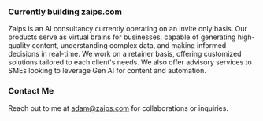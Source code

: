 ### Currently building zaips.com

Zaips is an AI consultancy currently operating on an invite only basis. Our products serve as virtual brains for businesses, capable of generating high-quality content, understanding complex data, and making informed decisions in real-time. We work on a retainer basis, offering customized solutions tailored to each client's needs. We also offer advisory services to SMEs looking to leverage Gen AI for content and automation.

### Contact Me

Reach out to me at [adam@zaips.com](mailto:adam@zaips.com) for collaborations or inquiries.


